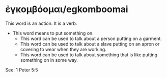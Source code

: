 # ἐγκομβόομαι/egkomboomai
This word is an action. It is a verb.

* This word means to put something on.
    * This word can be used to talk about a person putting on a garment.
    * This word can be used to talk about a slave putting on an apron or covering to wear when they are working.
    * This word can be used to talk about something that is like putting something on in some way. 

See: 1 Peter 5:5
